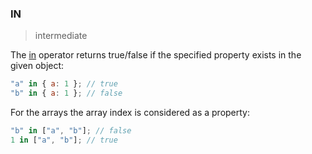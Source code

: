 ### IN

> intermediate

The [in](https://developer.mozilla.org/en-US/docs/Web/JavaScript/Reference/Operators/in) operator returns true/false if the specified property exists in the given object:

```js
"a" in { a: 1 }; // true
"b" in { a: 1 }; // false
```

For the arrays the array index is considered as a property:

```js
"b" in ["a", "b"]; // false
1 in ["a", "b"]; // true
```
